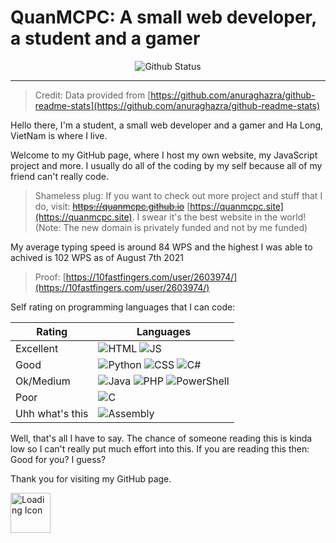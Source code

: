 # QuanMCPC: A small web developer, a student and a gamer

<center>
    <img align="center" src="https://github-readme-stats.vercel.app/api?username=QuanMCPC&theme=dark&show_icons=true&icon_color=ff0000" alt="Github Status" />
    <!-- <img align="center" src="https://github-readme-stats.vercel.app/api/top-langs/?username=QuanMCPC&theme=dark&langs_count=10&layout=compact" alt="Most Used Languages" /> -->
</center>

---

> Credit: Data provided from [https://github.com/anuraghazra/github-readme-stats](https://github.com/anuraghazra/github-readme-stats)

Hello there, I'm a student, a small web developer and a gamer and Ha Long, VietNam is where I live.

Welcome to my GitHub page, where I host my own website, my JavaScript project and more. I usually do all of the coding by my self because all of my friend can't really code.

> Shameless plug: If you want to check out more project and stuff that I do, visit: ~~https://quanmcpc.github.io~~ [https://quanmcpc.site](https://quanmcpc.site). I swear it's the best website in the world! (Note: The new domain is privately funded and not by me funded)

My average typing speed is around 84 WPS and the highest I was able to achived is 102 WPS as of August 7th 2021

> Proof: [https://10fastfingers.com/user/2603974/](https://10fastfingers.com/user/2603974/)

Self rating on programming languages that I can code:

| Rating           | Languages        |
|------------------|------------------|
| Excellent        |![HTML](https://img.shields.io/badge/HTML-E34F26?style=for-the-badge&logo=html5&logoColor=white) ![JS](https://img.shields.io/badge/JS-EFD81D?style=for-the-badge&logo=javascript&logoColor=000000)|
| Good             |![Python](https://img.shields.io/badge/Python-3776AB?style=for-the-badge&logo=python&logoColor=white) ![CSS](https://img.shields.io/badge/CSS-1572B6?style=for-the-badge&logo=css3&logoColor=white) ![C#](https://img.shields.io/badge/C%23-239120?style=for-the-badge&logo=c+sharp&logoColor=white)|
| Ok/Medium        |![Java](https://img.shields.io/badge/Java-007396?style=for-the-badge&logo=java&logoColor=white) ![PHP](https://img.shields.io/badge/PHP-777BB4?style=for-the-badge&logo=php&logoColor=white) ![PowerShell](https://img.shields.io/badge/PowerShell-5391FE?style=for-the-badge&logo=powershell&logoColor=white)|
| Poor             |![C](https://img.shields.io/badge/C-A8B9CC?style=for-the-badge&logo=c&logoColor=white)|
| Uhh what's this  |![Assembly](https://img.shields.io/badge/Assembly-000000?style=for-the-badge)|

<!-- https://michaelcurrin.github.io/ -->

Well, that's all I have to say. The chance of someone reading this is kinda low so I can't really put much effort into this. If you are reading this then: Good for you? I guess?

Thank you for visiting my GitHub page.

<!-- ![Loading Icon](https://quanmcpc.site/website/image/logo/loading.gif) -->

<img alt="Loading Icon" src="https://quanmcpc.site/website/image/logo/loading.gif" width="64" height="64"/>